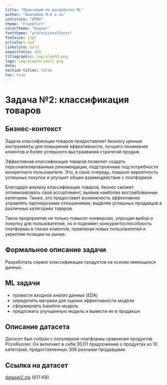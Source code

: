 ```yaml
---
title: "Практикум по разарботке ML"
author: "Анисимов Я.О и ко"
institute: "ИТМО"
theme: "Frankfurt"
colortheme: "beaver"
fonttheme: "professionalfonts"
fontsize: 11pt
urlcolor: red
linkstyle: bold
aspectratio: 169
titlegraphic: img/aleph0.png
logo: img/aleph0-small.png
date:
section-titles: false
toc: true
---
```


# Задача №2: классификация товаров

## Бизнес-контекст

Задача классификации товаров предоставляет бизнесу ценные инструменты для повышения эффективности, лучшего понимания клиентов и более успешного выстраивания стратегий продаж.

Эффективная классификация товаров позволит создать персонализированные рекомендации, подстроенные под потребности конкретного пользователя. Это, в свою очередь, повысит вероятность успешных покупок и улучшит общее взаимодействие с платформой.

Благодаря анализу классификации товаров, бизнес сможет оптимизировать свой ассортимент, выявив наиболее востребованные категории. Также, это предоставит возможность эффективнее управлять партнерскими отношениями, выделяя успешных продавцов в различных категориях товаров.

Такое предприятие не только повысит конверсию, упрощая выбор и покупку для пользователей, но и поднимет конкурентоспособность платформы в глазах клиентов, привлекая новых пользователей и укрепляя позиции на рынке.

## Формальное описание задачи

Разработать сервис классификации продуктов на основе имеющихся данных.

## ML задачи

- провести входной анализ данных (EDA)
- определить метрики для оценки эффективности модели
- сформировть baseline-модель
- предложить улучшенную модель и вывести ее в продакшн

## Описание датасета

Датасет был собран с популярной платформы сравнения продуктов PriceRunner. Он включает в себя 35311 предложений о продуктах из 10 категорий, предоставленных 306 разными продавцами.

## Ссылка на датасет

[dataset2.zip](./dataset2.zip) (617 KB)
